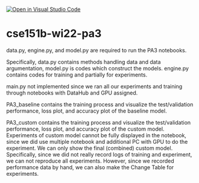 [![Open in Visual Studio Code](https://classroom.github.com/assets/open-in-vscode-f059dc9a6f8d3a56e377f745f24479a46679e63a5d9fe6f495e02850cd0d8118.svg)](https://classroom.github.com/online_ide?assignment_repo_id=7000848&assignment_repo_type=AssignmentRepo)
# cse151b-wi22-pa3

data.py, engine.py, and model.py are required to run the PA3 notebooks.

Specifically, data.py contains methods handling data and data argumentation, model.py is codes which construct the models. engine.py contains codes for training and partially for experiments.

main.py not implemented since we ran all our experiments and training through notebooks with DataHub and GPU assigned.

PA3_baseline contains the training process and visualize the test/validation performance, loss plot, and accuracy plot of the baseline model.

PA3_custom contains the training process and visualize the test/validation performance, loss plot, and accuracy plot of the custom model. Experiments of custom model cannot be fully displayed in the notebook, since we did use multiple notebook and additional PC with GPU to do the experiment. We can only show the final (combined) custom model. Specifically, since we did not really record logs of training and experiment, we can not reproduce all experiments. However, since we recorded performance data by hand, we can also make the Change Table for experiments.

